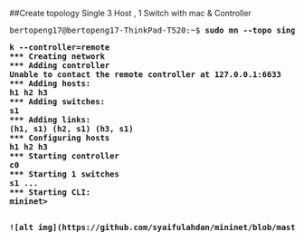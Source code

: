 
##Create topology Single 3 Host , 1 Switch  with mac & Controller

<pre>
bertopeng17@bertopeng17-ThinkPad-T520:~$ <b>sudo mn --topo single,3 --mac --switch ovs<b>
</pre>

<pre>
k --controller=remote
*** Creating network
*** Adding controller
Unable to contact the remote controller at 127.0.0.1:6633
*** Adding hosts:
h1 h2 h3 
*** Adding switches:
s1 
*** Adding links:
(h1, s1) (h2, s1) (h3, s1) 
*** Configuring hosts
h1 h2 h3 
*** Starting controller
c0 
*** Starting 1 switches
s1 ...
*** Starting CLI:
mininet> 
<pre>

![alt img](https://github.com/syaifulahdan/mininet/blob/master/finalp-ppj/image/Screenshot%20from%202016-04-28%2016:04:46.png)


